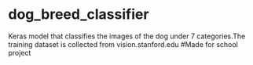 # dog_breed_classifier
Keras model that classifies the images of the dog under 7 categories.The training dataset is collected from vision.stanford.edu
#Made for school project
